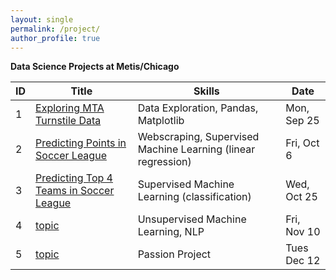 ```yaml
---
layout: single
permalink: /project/
author_profile: true
---
```


**Data Science Projects at Metis/Chicago**

| ID |Title| Skills | Date |
|----|----|-------|-------|
| 1  | [Exploring MTA Turnstile Data](https://tangming2008.github.io/data%20science/project/Exploring-MTA-Turnstile-Data/) | Data Exploration, Pandas, Matplotlib | Mon, Sep 25 |
| 2  | [Predicting Points in Soccer League](https://tangming2008.github.io/Predicting-Points-in-Soccer-League/)| Webscraping, Supervised Machine Learning (linear regression) | Fri, Oct 6 |
| 3  | [Predicting Top 4 Teams in Soccer League](https://tangming2008.github.io/classification/Predicting-Top-4-Teams-in-Soccer-League/)| Supervised Machine Learning (classification) | Wed, Oct 25 |
| 4  | [topic](link) |  Unsupervised Machine Learning, NLP | Fri, Nov 10  |
| 5  | [topic](link) | Passion Project | Tues Dec 12 |

